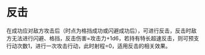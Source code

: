 # 反击

在成功应对敌方攻击后（时点为格挡成功或闪避成功后），可进行反击，反击时敌方无法进行闪避、格挡，反击伤害=攻击力+1d6，若持有特长超速反击，则可预支行动次数1，进行一次攻击行动，此时射程=0，适用反击的相关效果。